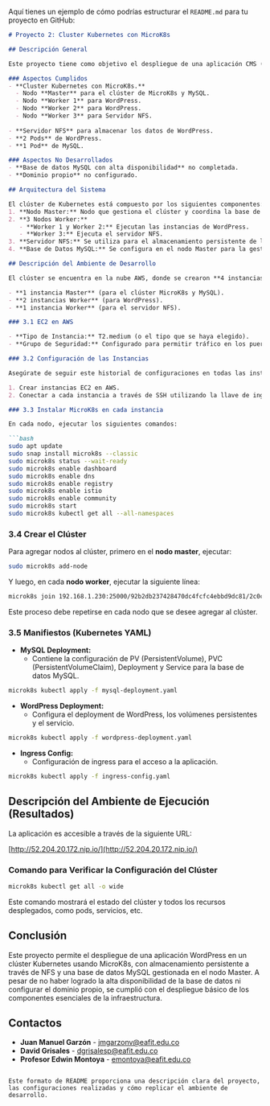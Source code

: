 Aquí tienes un ejemplo de cómo podrías estructurar el `README.md` para tu proyecto en GitHub:

```markdown
# Proyecto 2: Cluster Kubernetes con MicroK8s

## Descripción General

Este proyecto tiene como objetivo el despliegue de una aplicación CMS (WordPress) en un clúster de Kubernetes utilizando la distribución **MicroK8s** en máquinas virtuales en la nube **AWS (IaaS)**. El clúster está compuesto por un nodo maestro (Master), tres nodos trabajadores (Worker), un servidor NFS para almacenamiento de datos y una base de datos MySQL.

### Aspectos Cumplidos
- **Cluster Kubernetes con MicroK8s.**
  - Nodo **Master** para el clúster de MicroK8s y MySQL.
  - Nodo **Worker 1** para WordPress.
  - Nodo **Worker 2** para WordPress.
  - Nodo **Worker 3** para Servidor NFS.
  
- **Servidor NFS** para almacenar los datos de WordPress.
- **2 Pods** de WordPress.
- **1 Pod** de MySQL.

### Aspectos No Desarrollados
- **Base de datos MySQL con alta disponibilidad** no completada.
- **Dominio propio** no configurado.

## Arquitectura del Sistema

El clúster de Kubernetes está compuesto por los siguientes componentes:
1. **Nodo Master:** Nodo que gestiona el clúster y coordina la base de datos MySQL.
2. **3 Nodos Worker:**
   - **Worker 1 y Worker 2:** Ejecutan las instancias de WordPress.
   - **Worker 3:** Ejecuta el servidor NFS.
3. **Servidor NFS:** Se utiliza para el almacenamiento persistente de los datos de WordPress.
4. **Base de Datos MySQL:** Se configura en el nodo Master para la gestión de datos de WordPress.

## Descripción del Ambiente de Desarrollo

El clúster se encuentra en la nube AWS, donde se crearon **4 instancias EC2** configuradas con MicroK8s:

- **1 instancia Master** (para el clúster MicroK8s y MySQL).
- **2 instancias Worker** (para WordPress).
- **1 instancia Worker** (para el servidor NFS).

### 3.1 EC2 en AWS

- **Tipo de Instancia:** T2.medium (o el tipo que se haya elegido).
- **Grupo de Seguridad:** Configurado para permitir tráfico en los puertos necesarios (por ejemplo, 80, 443, 6443).

### 3.2 Configuración de las Instancias

Asegúrate de seguir este historial de configuraciones en todas las instancias que forman parte del clúster:

1. Crear instancias EC2 en AWS.
2. Conectar a cada instancia a través de SSH utilizando la llave de ingreso configurada.

### 3.3 Instalar MicroK8s en cada instancia

En cada nodo, ejecutar los siguientes comandos:

```bash
sudo apt update
sudo snap install microk8s --classic
sudo microk8s status --wait-ready
sudo microk8s enable dashboard
sudo microk8s enable dns
sudo microk8s enable registry
sudo microk8s enable istio
sudo microk8s enable community
sudo microk8s start
sudo microk8s kubectl get all --all-namespaces
```

### 3.4 Crear el Clúster

Para agregar nodos al clúster, primero en el **nodo master**, ejecutar:

```bash
sudo microk8s add-node
```

Y luego, en cada **nodo worker**, ejecutar la siguiente línea:

```bash
microk8s join 192.168.1.230:25000/92b2db237428470dc4fcfc4ebbd9dc81/2c0cb3284b05 --worker
```

Este proceso debe repetirse en cada nodo que se desee agregar al clúster.

### 3.5 Manifiestos (Kubernetes YAML)

- **MySQL Deployment:**
  - Contiene la configuración de PV (PersistentVolume), PVC (PersistentVolumeClaim), Deployment y Service para la base de datos MySQL.
  
```bash
microk8s kubectl apply -f mysql-deployment.yaml
```

- **WordPress Deployment:**
  - Configura el deployment de WordPress, los volúmenes persistentes y el servicio.

```bash
microk8s kubectl apply -f wordpress-deployment.yaml
```

- **Ingress Config:**
  - Configuración de ingress para el acceso a la aplicación.

```bash
microk8s kubectl apply -f ingress-config.yaml
```

## Descripción del Ambiente de Ejecución (Resultados)

La aplicación es accesible a través de la siguiente URL:

[http://52.204.20.172.nip.io/](http://52.204.20.172.nip.io/)

### Comando para Verificar la Configuración del Clúster

```bash
microk8s kubectl get all -o wide
```

Este comando mostrará el estado del clúster y todos los recursos desplegados, como pods, servicios, etc.

## Conclusión

Este proyecto permite el despliegue de una aplicación WordPress en un clúster Kubernetes usando MicroK8s, con almacenamiento persistente a través de NFS y una base de datos MySQL gestionada en el nodo Master. A pesar de no haber logrado la alta disponibilidad de la base de datos ni configurar el dominio propio, se cumplió con el despliegue básico de los componentes esenciales de la infraestructura.

## Contactos

- **Juan Manuel Garzón** - [jmgarzonv@eafit.edu.co](mailto:jmgarzonv@eafit.edu.co)
- **David Grisales** - [dgrisalesp@eafit.edu.co](mailto:dgrisalesp@eafit.edu.co)
- **Profesor Edwin Montoya** - [emontoya@eafit.edu.co](mailto:emontoya@eafit.edu.co)
```

Este formato de README proporciona una descripción clara del proyecto, las configuraciones realizadas y cómo replicar el ambiente de desarrollo.
